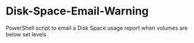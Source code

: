 # Disk-Space-Email-Warning
PowerShell script to email a Disk Space usage report when volumes are below set levels
